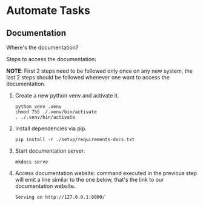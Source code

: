 # Automate Tasks

## Documentation

Where's the documentation?

Steps to access the documentation:

__NOTE__: First 2 steps need to be followed only once on any new system, the last 2 steps should be followed whenever one want to access the documentation.

1. Create a new python venv and activate it.

    ```shell
    python venv .venv
    chmod 755 ./.venv/bin/activate
    . ./.venv/bin/activate
    ```

2. Install dependencies via pip.

    ```shell
    pip install -r ./setup/requirements-docs.txt
    ```

3. Start documentation server.

    ```shell
    mkdocs serve
    ```

4. Access documentation website: command executed in the previous step will emit a line similar to the one below, that's the link to our documentation website.

    ```log
    Serving on http://127.0.0.1:8000/
    ```

